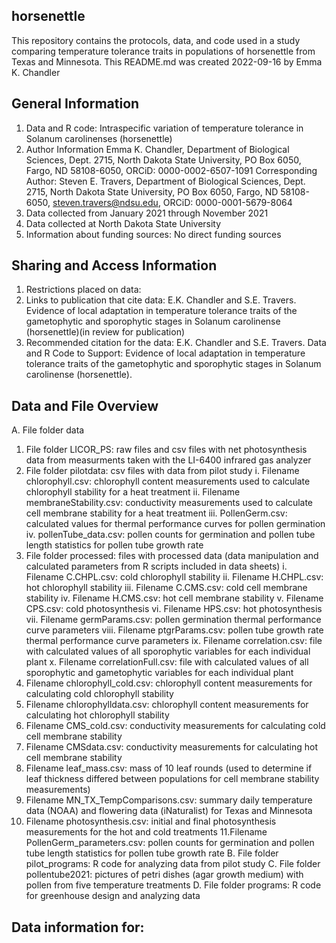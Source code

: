 ## horsenettle
This repository contains the protocols, data, and code used in a study comparing temperature tolerance traits in populations of horsenettle from Texas and Minnesota.
This README.md was created 2022-09-16 by Emma K. Chandler
## General Information
1. Data and R code: Intraspecific variation of temperature tolerance in Solanum carolinenses (horsenettle)
2. Author Information
Emma K. Chandler, Department of Biological Sciences, Dept. 2715, North Dakota State University, PO Box 6050, Fargo, ND 58108-6050, ORCiD: 0000-0002-6507-1091
Corresponding Author: Steven E. Travers, Department of Biological Sciences, Dept. 2715, North Dakota State University, PO Box 6050, Fargo, ND 58108-6050, steven.travers@ndsu.edu, ORCiD: 0000-0001-5679-8064
3. Data collected from January 2021 through November 2021
4. Data collected at North Dakota State University
5. Information about funding sources: No direct funding sources
## Sharing and Access Information
1. Restrictions placed on data:
2. Links to publication that cite data: E.K. Chandler and S.E. Travers. Evidence of local adaptation in temperature tolerance traits of the gametophytic and sporophytic stages in Solanum carolinense (horsenettle)(in review for publication)
3. Recommended citation for the data:
E.K. Chandler and S.E. Travers. Data and R Code to Support: Evidence of local adaptation in temperature tolerance traits of the gametophytic and sporophytic stages in Solanum carolinense (horsenettle).
## Data and File Overview
A. File folder data
   1. File folder LICOR_PS: raw files and csv files with net photosynthesis data from measurments taken with the LI-6400 infrared gas analyzer
   2. File folder pilotdata: csv files with data from pilot study
      i. Filename chlorophyll.csv: chlorophyll content measurements used to calculate chlorophyll stability for a heat treatment
      ii. Filename membraneStability.csv: conductivity measurements used to calculate cell membrane stability for a heat treatment
      iii. PollenGerm.csv: calculated values for thermal performance curves for pollen germination
      iv. pollenTube_data.csv: pollen counts for germination and pollen tube length statistics for pollen tube growth rate
   3. File folder processed: files with processed data (data manipulation and calculated parameters from R scripts included in data sheets)
      i. Filename C.CHPL.csv: cold chlorophyll stability
      ii. Filename H.CHPL.csv: hot chlorophyll stability
      iii. Filename C.CMS.csv: cold cell membrane stability
      iv. Filename H.CMS.csv: hot cell membrane stability
      v. Filename CPS.csv: cold photosynthesis
      vi. Filename HPS.csv: hot photosynthesis
      vii. Filename germParams.csv: pollen germination thermal performance curve parameters
      viii. Filename ptgrParams.csv: pollen tube growth rate thermal performance curve parameters
      ix. Filename correlation.csv: file with calculated values of all sporophytic variables for each individual plant
      x. Filename correlationFull.csv: file with calculated values of all sporophytic and gametophytic variables for each individual plant
   4. Filename chlorophyll_cold.csv: chlorophyll content measurements for calculating cold chlorophyll stability
   5. Filename chlorophylldata.csv: chlorophyll content measurements for calculating hot chlorophyll stability
   6. Filename CMS_cold.csv: conductivity measurements for calculating cold cell membrane stability
   7. Filename CMSdata.csv: conductivity measurements for calculating hot cell membrane stability
   8. Filename leaf_mass.csv: mass of 10 leaf rounds (used to determine if leaf thickness differed between populations for cell membrane stability measurements)
   9. Filename MN_TX_TempComparisons.csv: summary daily temperature data (NOAA) and flowering data (iNaturalist) for Texas and Minnesota 
   10. Filename photosynthesis.csv: initial and final photosynthesis measurements for the hot and cold treatments
   11.Filename PollenGerm_parameters.csv: pollen counts for germination and pollen tube length statistics for pollen tube growth rate
B. File folder pilot_programs: R code for analyzing data from pilot study
C. File folder pollentube2021: pictures of petri dishes (agar growth medium) with pollen from five temperature treatments
D. File folder programs: R code for greenhouse design and analyzing data
      
      
## Data information for: 



